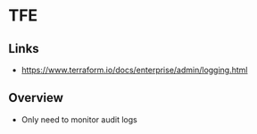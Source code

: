 # TFE

## Links
* https://www.terraform.io/docs/enterprise/admin/logging.html

## Overview
* Only need to monitor audit logs